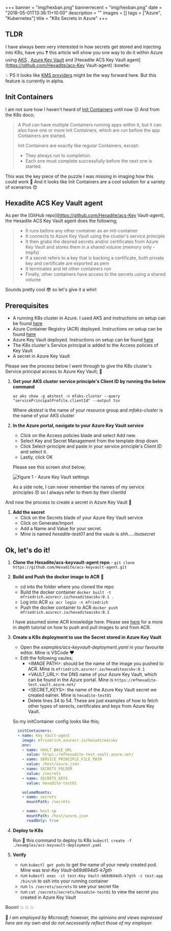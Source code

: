 +++
banner = "img/hexban.png"
bannerrecent = "img/hexban.png"
date = "2018-05-01T13:36:11+10:00"
description = ""
images = []
tags = ["Azure", "Kubernetes"]
title = "K8s Secrets in Azure"
+++

TLDR
---

I have always been very interested in how secrets get stored and injecting into K8s, have you :question: this article will show you one way to do it within Azure using [AKS](https://azure.microsoft.com/en-au/services/container-service/) , [Azure Key Vault](https://azure.microsoft.com/en-gb/services/key-vault/) and [Hexadite ACS Key Vault agent](https://github.com/Hexadite/acs-Key Vault-agent) :bowtie:

:bulb: PS it looks like [KMS providers](https://kubernetes.io/docs/tasks/administer-cluster/kms-provider/) might be the way forward here. But this feature is currently in alpha.

Init Containers
---

I am not sure how I haven't heard of [Init Containers](https://kubernetes.io/docs/concepts/workloads/pods/init-containers/) until now :confused: And from the K8s doco;

> A Pod can have multiple Containers running apps within it, but it can also have one or more Init Containers, which are run before the app Containers are started.
>
> Init Containers are exactly like regular Containers, except:
>
> * They always run to completion.
> * Each one must complete successfully before the next one is started.

This was the key piece of the puzzle I was missing in imaging how this could work :thought_balloon: And it looks like Init Containers are a cool solution for a variety of scenarios :heart_eyes:

Hexadite ACS Key Vault agent
---

As per the [GitHub repo](https://github.com/Hexadite/acs-Key Vault-agent), the Hexadite ACS Key Vault agent does the following;

> * It runs before any other container as an init-container
> * It connects to Azure Key Vault using the cluster's service principle
> * It then grabs the desired secrets and/or certificates from Azure Key Vault and stores them in a shared volume (memory only - tmpfs)
> * If a secret refers to a key that is backing a certificate, both private key and certificate are exported as pem
> * It terminates and let other containers run
> * Finally, other containers have access to the secrets using a shared volume

Sounds pretty cool :sunglasses: so let's give it a whirl

Prerequisites
---

* A running K8s cluster in Azure. I used AKS and instructions on setup can be found [here](https://docs.microsoft.com/en-gb/azure/aks/kubernetes-walkthrough-portal)
* Azure Container Registry (ACR) deployed. Instructions on setup can be found [here](https://docs.microsoft.com/en-gb/azure/container-registry/container-registry-get-started-portal)
* Azure Key Vault deployed. Instructions on setup can be found [here](https://docs.microsoft.com/en-gb/azure/key-vault/quick-create-portal)
* The K8s cluster's Service principal is added to the Access policies of Key Vault
* A secret in Azure Key Vault

Please see the process below I went through to give the K8s cluster's Service principal access to Azure Key Vault; :key:

1. **Get your AKS cluster service principle's Client ID by running the below command**

    `az aks show -g akstest -n mfaks-cluster --query "servicePrincipalProfile.clientId" --output tsv`

    Where *akstest* is the name of your resource group and *mfaks-cluster* is the name of your AKS cluster

2. **In the Azure portal, navigate to your Azure Key Vault service**
    * Click on the Access policies blade and select Add new.
    * Select Key and Secret Management from the template drop down
    * Click Select-principle and paste in your service principle's Client ID and select it.
    * Lastly, click OK

    Please see this screen shot below;

    ![figure 1 - Azure Key Vault settings](/img/hex.png)

    As a side note, I can never remember the names of my service principles :disappointed: so I always refer to them by their clientId

And now the process to create a secret in Azure Key Vault :key:

1. **Add the secret**
    * Click on the Secrets blade of your Azure Key Vault service
    * Click on Generate/Import
    * Add a Name and Value for your secret.
    * Mine is named *hexadite-test01* and the vaule is *shh.....itsasecret*

Ok, let's do it!
---

1. **Clone the Hexadite/acs-keyvault-agent repo** - `git clone https://github.com/Hexadite/acs-keyvault-agent.git`

2. **Build and Push the docker image to ACR** :whale:
    * cd into the folder where you cloned the repo
    * Build the docker container `docker built -t mfriedrich.azurecr.io/hexaditeacskv:0.1 .`
    * Log into ACR `az acr login -n mfriedrich`
    * Push the docker container to ACR `docker push mfriedrich.azurecr.io/hexaditeacskv:0.1`

    I have assumed some ACR knowledge here. Please see [here](https://docs.microsoft.com/en-gb/azure/container-registry/container-registry-get-started-docker-cli#push-the-image-to-your-registry) for a more in depth tutorial on how to push and pull images to and from ACR.

3. **Create a K8s deployment to use the Secret stored in Azure Key Vault**
    * Open the *examples/acs-keyvault-deployment.yaml* in your favourite editor. Mine is VSCode :heart:
    * Edit the following vaules;
        * \<IMAGE PATH\>: should be the name of the image you pushed to ACR. Mine is `mfriedrich.azurecr.io/hexaditeacskv:0.1`
        * \<VAULT_URL\>: the DNS name of your Azure Key Vault, which can be found in the Azure portal. Mine is `https://mfhexadite-test.vault.azure.net/`
        * \<SECRET_KEYS\>: the name of the Azure Key Vault secret we created ealrier. Mine is `hexadite-test01`
        * Delete lines 34 to 54. These are just examples of how to fetch other types of serects, certificates and keys from Azure Key Vault.

    So my initContainer config looks like this;

    ``` yaml
      initContainers:
      - name: Key Vault-agent
        image: mfriedrich.azurecr.io/hexaditeacskv
        env:
        - name: VAULT_BASE_URL
          value: https://mfhexadite-test.vault.azure.net/
        - name: SERVICE_PRINCIPLE_FILE_PATH
          value: /host/azure.json
        - name: SECRETS_FOLDER
          value: /secrets
        - name: SECRETS_KEYS
          value: hexadite-test01
 
        volumeMounts:
        - name: secrets
          mountPath: /secrets

        - name: host-sp
          mountPath: /host/azure.json
          readOnly: true
    ```

4. **Deploy to K8s**

    Run :runner: this command to deploy to K8s `kubectl create -f ./examples/acs-keyvault-deployment.yaml`

5. **Verify**
    * run `kubectl get pods` to get the name of your newly created pod. Mine was *test-Key Vault-b69d694d5-k7gth*
    * run `kubectl exec -it test-Key Vault-b69d694d5-k7gth -c test-app /bin/sh` to ssh into your running container
    * run `ls /secrets/secrets` to see your secret file
    * run `cat /secrets/secrets/hexadite-test01` to view the secret you created in Azure Key Vault

Boom! :boom: :boom: :boom:

:speech_balloon: *I am employed by Microsoft; however, the opinions and views expressed here are my own and do not necessarily reflect those of my employer.*